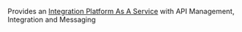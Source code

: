 Provides an [Integration Platform As A Service](http://fabric8.io/guide/ipaas.html) with API Management, Integration and Messaging